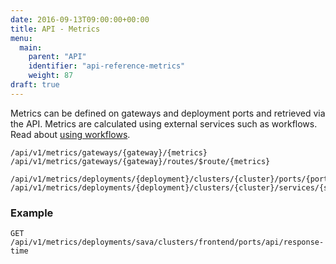 ```yaml
---
date: 2016-09-13T09:00:00+00:00
title: API - Metrics
menu:
  main:
    parent: "API"
    identifier: "api-reference-metrics"
    weight: 87
draft: true
---
```

Metrics can be defined on gateways and deployment ports and retrieved via the API. Metrics are calculated using external services such as workflows. Read about [using workflows](documentation/using-vamp/workflows/).

```
/api/v1/metrics/gateways/{gateway}/{metrics}
/api/v1/metrics/gateways/{gateway}/routes/$route/{metrics}

/api/v1/metrics/deployments/{deployment}/clusters/{cluster}/ports/{port}/{metrics}
/api/v1/metrics/deployments/{deployment}/clusters/{cluster}/services/{service}/ports/{port}/{metrics}
```

### Example
    GET /api/v1/metrics/deployments/sava/clusters/frontend/ports/api/response-time

